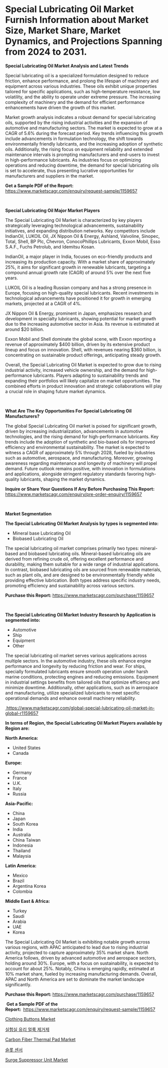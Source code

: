 <p><h1>Special Lubricating Oil Market Furnish Information about Market Size, Market Share, Market Dynamics, and Projections Spanning from 2024 to 2031.</h1></p><p><strong>Special Lubricating Oil Market Analysis and Latest Trends</strong></p>
<p><p>Special lubricating oil is a specialized formulation designed to reduce friction, enhance performance, and prolong the lifespan of machinery and equipment across various industries. These oils exhibit unique properties tailored for specific applications, such as high-temperature resistance, low volatility, and the ability to operate under extreme pressure. The increasing complexity of machinery and the demand for efficient performance enhancements have driven the growth of this market.</p><p>Market growth analysis indicates a robust demand for special lubricating oils, supported by the rising industrial activities and the expansion of automotive and manufacturing sectors. The market is expected to grow at a CAGR of 5.6% during the forecast period. Key trends influencing this growth include advancements in formulation technology, the shift towards environmentally friendly lubricants, and the increasing adoption of synthetic oils. Additionally, the rising focus on equipment reliability and extended maintenance intervals is prompting manufacturers and end-users to invest in high-performance lubricants. As industries focus on optimizing operations and reducing downtime, the demand for special lubricating oils is set to accelerate, thus presenting lucrative opportunities for manufacturers and suppliers in the market.</p></p>
<p><strong>Get a Sample PDF of the Report:&nbsp;</strong> <a href="https://www.marketscagr.com/enquiry/request-sample/1159657">https://www.marketscagr.com/enquiry/request-sample/1159657</a></p>
<p>&nbsp;</p>
<p><strong>Special Lubricating Oil Major Market Players</strong></p>
<p><p>The Special Lubricating Oil Market is characterized by key players strategically leveraging technological advancements, sustainability initiatives, and expanding distribution networks. Key competitors include IndianOil, LUKOIL Oil, JX Nippon Oil & Energy, Ashland, Valvoline, Sinopec, Total, Shell, BP Plc, Chevron, ConocoPhillips Lubricants, Exxon Mobil, Esso S.A.F., Fuchs Petrolub, and Idemitsu Kosan.</p><p>IndianOil, a major player in India, focuses on eco-friendly products and increasing its production capacity. With a market share of approximately 25%, it aims for significant growth in renewable lubricants, targeting a compound annual growth rate (CAGR) of around 5% over the next five years.</p><p>LUKOIL Oil is a leading Russian company and has a strong presence in Europe, focusing on high-quality special lubricants. Recent investments in technological advancements have positioned it for growth in emerging markets, projected at a CAGR of 4%.</p><p>JX Nippon Oil & Energy, prominent in Japan, emphasizes research and development in specialty lubricants, showing potential for market growth due to the increasing automotive sector in Asia. Its revenue is estimated at around $20 billion.</p><p>Exxon Mobil and Shell dominate the global scene, with Exxon reporting a revenue of approximately $400 billion, driven by its extensive product lineup and focus on innovation. Shell, with revenues nearing $360 billion, is concentrating on sustainable product offerings, anticipating steady growth.</p><p>Overall, the Special Lubricating Oil Market is expected to grow due to rising industrial activity, increased vehicle ownership, and the demand for high-performance lubricants. Players adapting to sustainability trends and expanding their portfolios will likely capitalize on market opportunities. The combined efforts in product innovation and strategic collaborations will play a crucial role in shaping future market dynamics.</p></p>
<p>&nbsp;</p>
<p><strong>What Are The Key Opportunities For Special Lubricating Oil Manufacturers?</strong></p>
<p><p>The global Special Lubricating Oil market is poised for significant growth, driven by increasing industrialization, advancements in automotive technologies, and the rising demand for high-performance lubricants. Key trends include the adoption of synthetic and bio-based oils for improved efficiency and environmental sustainability. The market is expected to witness a CAGR of approximately 5% through 2028, fueled by industries such as automotive, aerospace, and manufacturing. Moreover, growing awareness regarding maintenance and longevity of machinery will propel demand. Future outlook remains positive, with innovation in formulations and applications, alongside stringent regulatory standards favoring high-quality lubricants, shaping the market dynamics.</p></p>
<p><strong>Inquire or Share Your Questions If Any Before Purchasing This Report:</strong> <a href="https://www.marketscagr.com/enquiry/pre-order-enquiry/1159657">https://www.marketscagr.com/enquiry/pre-order-enquiry/1159657</a></p>
<p>&nbsp;</p>
<p><strong>Market Segmentation</strong></p>
<p><strong>The Special Lubricating Oil Market Analysis by types is segmented into:</strong></p>
<p><ul><li>Mineral base Lubricating Oil</li><li>Biobased Lubricating Oil</li></ul></p>
<p><p>The special lubricating oil market comprises primarily two types: mineral-based and biobased lubricating oils. Mineral-based lubricating oils are derived from refining crude oil, offering excellent performance and durability, making them suitable for a wide range of industrial applications. In contrast, biobased lubricating oils are sourced from renewable materials, such as plant oils, and are designed to be environmentally friendly while providing effective lubrication. Both types address specific industry needs, promoting efficiency and sustainability across various sectors.</p></p>
<p><strong>Purchase this Report:&nbsp;</strong><a href="https://www.marketscagr.com/purchase/1159657">https://www.marketscagr.com/purchase/1159657</a></p>
<p>&nbsp;</p>
<p><strong>The Special Lubricating Oil Market Industry Research by Application is segmented into:</strong></p>
<p><ul><li>Automotive</li><li>Ship</li><li>Equipment</li><li>Other</li></ul></p>
<p><p>The special lubricating oil market serves various applications across multiple sectors. In the automotive industry, these oils enhance engine performance and longevity by reducing friction and wear. For ships, specially formulated lubricants ensure smooth operation under harsh marine conditions, protecting engines and reducing emissions. Equipment in industrial settings benefits from tailored oils that optimize efficiency and minimize downtime. Additionally, other applications, such as in aerospace and manufacturing, utilize specialized lubricants to meet specific operational demands and enhance overall machinery reliability.</p></p>
<p><a href="https://www.marketscagr.com/global-special-lubricating-oil-market-in-global-r1159657">&nbsp;https://www.marketscagr.com/global-special-lubricating-oil-market-in-global-r1159657</a></p>
<p><strong>In terms of Region, the Special Lubricating Oil Market Players available by Region are:</strong></p>
<p>
    <p> <strong> North America: </strong>
        <ul>
            <li>United States</li>
            <li>Canada</li>
        </ul>
        </p> 
    <p> <strong> Europe: </strong>
        <ul>
            <li>Germany</li>
            <li>France</li>
            <li>U.K.</li>
            <li>Italy</li>
            <li>Russia</li>
        </ul>
        </p> 
    <p> <strong> Asia-Pacific: </strong>
        <ul>
            <li>China</li>
            <li>Japan</li>
            <li>South Korea</li>
            <li>India</li>
            <li>Australia</li>
            <li>China Taiwan</li>
            <li>Indonesia</li>
            <li>Thailand</li>
            <li>Malaysia</li>
        </ul>
        </p> 
    <p> <strong> Latin America: </strong>
        <ul>
            <li>Mexico</li>
            <li>Brazil</li>
            <li>Argentina Korea</li>
            <li>Colombia</li>
        </ul>
        </p> 
    <p> <strong> Middle East & Africa: </strong>
        <ul>
            <li>Turkey</li>
            <li>Saudi</li>
            <li>Arabia</li>
            <li>UAE</li>
            <li>Korea</li>
        </ul>
    </p>
    </p>
<p><p>The Special Lubricating Oil Market is exhibiting notable growth across various regions, with APAC anticipated to lead due to rising industrial activity, projected to capture approximately 35% market share. North America follows, driven by advanced automotive and aerospace sectors, holding around 30%. Europe, with a focus on sustainability, is expected to account for about 25%. Notably, China is emerging rapidly, estimated at 10% market share, fueled by increasing manufacturing demands. Overall, APAC and North America are set to dominate the market landscape significantly.</p></p>
<p><strong>Purchase this Report: </strong><a href="https://www.marketscagr.com/purchase/1159657">https://www.marketscagr.com/purchase/1159657</a></p>
<p>&nbsp;<strong>Get a Sample PDF of the Report:&nbsp;&nbsp;</strong><a href="https://www.marketscagr.com/enquiry/request-sample/1159657">https://www.marketscagr.com/enquiry/request-sample/1159657</a></p>
<p><strong></strong></p>
<p><p><a href="https://www.linkedin.com/pulse/global-clothing-buttons-market-opportunities-challenges2024-0dbxc?trackingId=F3uhBrWESAmvrs8I%2B7Dgzg%3D%3D">Clothing Buttons Market</a></p><p><a href="https://medium.com/@hubertstyenger6685/laboratory-glassware-stain-remover-market-%EC%9D%98-%EA%B8%80%EB%A1%9C%EB%B2%8C-%EC%8B%9C%EC%9E%A5-%EA%B0%9C%EC%9A%94%EB%8A%94-%EC%A0%84-%EC%84%B8%EA%B3%84-%EB%B0%8F-%EC%A3%BC%EC%9A%94-%EC%8B%9C%EC%9E%A5%EC%9D%98-%EC%82%B0%EC%97%85%EC%97%90-%EC%98%81%ED%96%A5%EC%9D%84-%EB%AF%B8%EC%B9%98%EB%8A%94-%EC%A3%BC%EC%9A%94-%ED%8A%B8%EB%A0%8C%EB%93%9C%EC%97%90-%EB%8C%80%ED%95%9C-%EB%8F%85%ED%8A%B9%ED%95%9C-46c5913bdf54">실험실 유리 얼룩 제거제</a></p><p><a href="https://issuu.com/reportprime-2/docs/carbon-fiber-thermal-pad-market-siz_eade7f12bf9a41">Carbon Fiber Thermal Pad Market</a></p><p><a href="https://medium.com/@hubertstyenger6685/%EC%84%B8%EA%B3%84-soot-sensors-market-%EC%9D%80-2024%EC%97%90%EC%84%9C-2031%EB%A1%9C-%EC%97%B0%ED%8F%89%EA%B7%A0-%EC%A6%9D%EA%B0%80%EC%9C%A8%EC%9D%84-%EB%B3%B4%EC%9D%BC-%EA%B2%83%EC%9C%BC%EB%A1%9C-%EC%98%88%EC%83%81%EB%90%A9%EB%8B%88%EB%8B%A4-8f04ffb9fbcf">슬롯 센서</a></p><p><a href="https://github.com/luckyshygirl/Market-Research-Report-List-6/blob/main/surge-suppressor-unit-market.md">Surge Suppressor Unit Market</a></p></p>